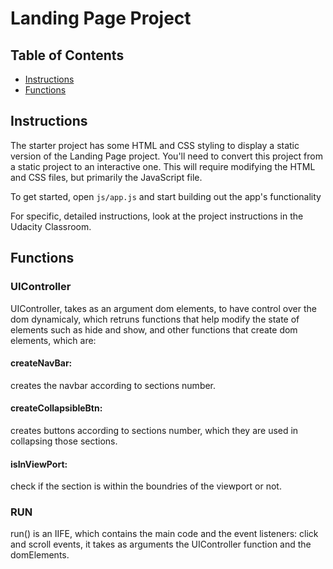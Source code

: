 # Landing Page Project

## Table of Contents

* [Instructions](#instructions)
* [Functions](#functions)

## Instructions

The starter project has some HTML and CSS styling to display a static version of the Landing Page project. You'll need to convert this project from a static project to an interactive one. This will require modifying the HTML and CSS files, but primarily the JavaScript file.

To get started, open `js/app.js` and start building out the app's functionality

For specific, detailed instructions, look at the project instructions in the Udacity Classroom.

## Functions

### UIController

UIController, takes as an argument dom elements, to have control over the dom dynamicaly, which retruns functions that help modify the state of elements such as hide and show, and other functions that create dom elements, which are:
#### createNavBar: 
creates the navbar according to sections number.
#### createCollapsibleBtn: 
creates buttons according to sections number, which they are used in collapsing those sections.
#### isInViewPort:
check if the section is within the boundries of the viewport or not.

### RUN

run() is an IIFE, which contains the main code and the event listeners: click and scroll events, it takes as arguments the UIController function and the domElements.   


